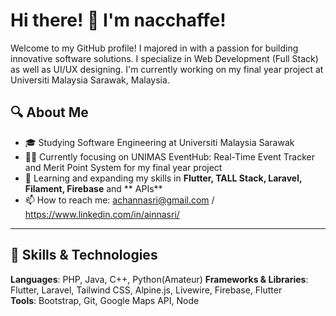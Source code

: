 

# Hi there! 👋 I'm nacchaffe!

Welcome to my GitHub profile! I majored in with a passion for building innovative software solutions. I specialize in Web Development (Full Stack) as well as UI/UX designing. I'm currently working on my final year project at Universiti Malaysia Sarawak, Malaysia.

## 🔍 About Me

- 🎓 Studying Software Engineering at Universiti Malaysia Sarawak
- 🧑‍💻 Currently focusing on UNIMAS EventHub: Real-Time Event Tracker and Merit Point System for my final year project
- 🌱 Learning and expanding my skills in **Flutter, TALL Stack, Laravel, Filament, Firebase** and ** APIs**
- 📫 How to reach me: achannasri@gmail.com / https://www.linkedin.com/in/ainnasri/

---

## 🚀 Skills & Technologies

**Languages**: PHP, Java, C++, Python(Amateur)
**Frameworks & Libraries**: Flutter, Laravel, Tailwind CSS, Alpine.js, Livewire, Firebase, Flutter  
**Tools**: Bootstrap, Git, Google Maps API, Node


<!--
**nacchatte/nacchatte** is a ✨ _special_ ✨ repository because its `README.md` (this file) appears on your GitHub profile.

Here are some ideas to get you started:

- 🔭 I’m currently working on ...
- 🌱 I’m currently learning ...
- 👯 I’m looking to collaborate on ...
- 🤔 I’m looking for help with ...
- 💬 Ask me about ...
- 📫 How to reach me: ...
- 😄 Pronouns: ...
- ⚡ Fun fact: ...
-->

